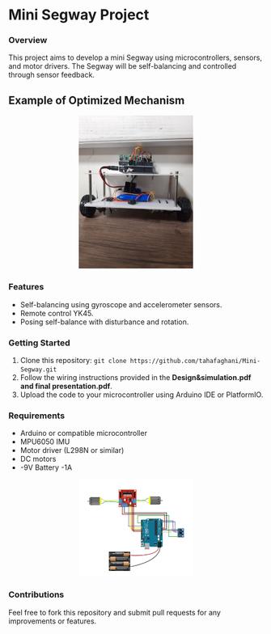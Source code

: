 # Mini Segway Project

### Overview
This project aims to develop a mini Segway using microcontrollers, sensors, and motor drivers. The Segway will be self-balancing and controlled through sensor feedback.
## Example of Optimized Mechanism

<p align="center">
  <img src="https://github.com/tahafaghani/Mini-Segway/blob/main/ROBOT.jpg" width="45%" alt="Before Optimization"/>
</p>


### Features
- Self-balancing using gyroscope and accelerometer sensors.
- Remote control YK45.
- Posing self-balance with disturbance and rotation.

### Getting Started
1. Clone this repository: `git clone https://github.com/tahafaghani/Mini-Segway.git`
2. Follow the wiring instructions provided in the **Design&simulation.pdf and final presentation.pdf**.
3. Upload the code to your microcontroller using Arduino IDE or PlatformIO.

### Requirements
- Arduino or compatible microcontroller
- MPU6050 IMU
- Motor driver (L298N or similar)
- DC motors
- -9V Battery -1A

<p align="center">
  <img src="https://github.com/tahafaghani/Mini-Segway/blob/main/Circuit.PNG" width="45%" alt="Circuit"/>
</p>


### Contributions
Feel free to fork this repository and submit pull requests for any improvements or features.


